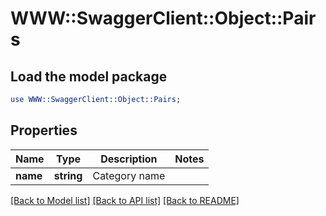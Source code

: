 # WWW::SwaggerClient::Object::Pairs

## Load the model package
```perl
use WWW::SwaggerClient::Object::Pairs;
```

## Properties
Name | Type | Description | Notes
------------ | ------------- | ------------- | -------------
**name** | **string** | Category name | 

[[Back to Model list]](../README.md#documentation-for-models) [[Back to API list]](../README.md#documentation-for-api-endpoints) [[Back to README]](../README.md)



